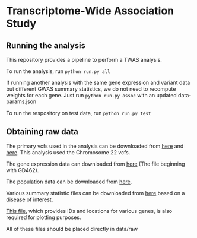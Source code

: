 # Transcriptome-Wide Association Study

## Running the analysis

This repository provides a pipeline to perform a TWAS analysis.

To run the analysis, run `python run.py all`

If running another analysis with the same gene expression and variant data but different GWAS summary statistics, we do not need to recompute weights for each gene. Just run  `python run.py assoc` with an updated data-params.json

To run the respository on test data, run `python run.py test`

## Obtaining raw data

The primary vcfs used in the analysis can be downloaded from [here](http://ftp.1000genomes.ebi.ac.uk/vol1/ftp/release/20110521/ALL.chr22.phase1_release_v3.20101123.snps_indels_svs.genotypes.vcf.gz) and [here](http://ftp.1000genomes.ebi.ac.uk/vol1/ftp/release/20110521/ALL.chr22.phase1_release_v3.20101123.snps_indels_svs.genotypes.vcf.gz.tbi). This analysis used the Chromosome 22 vcfs.

The gene expression data can downloaded from [here](https://zenodo.org/record/6998955) (The file beginning with GD462).

The population data can be downloaded from [here](http://ftp.1000genomes.ebi.ac.uk/vol1/ftp/release/20110521/phase1_integrated_calls.20101123.ALL.panel).

Various summary statistic files can be downloaded from [here](https://github.com/TiffanyAmariuta/TCSC/tree/main/sumstats) based on a disease of interest.

[This file](https://drive.google.com/uc?export=download&id=1gd6FP4qlteo1dBoAH8zGkXzbZvs2PPt4), which provides IDs and locations for various genes, is also required for plotting purposes.

All of these files should be placed directly in data/raw
